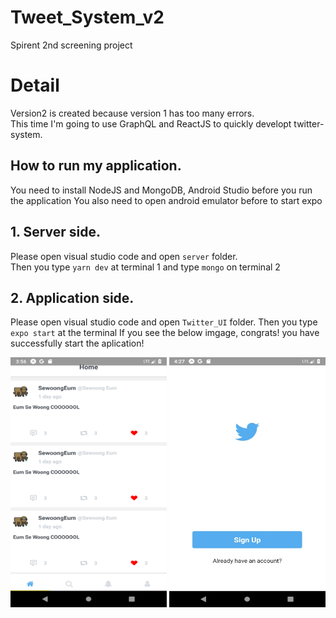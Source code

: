 # Tweet_System_v2
Spirent 2nd screening project  

# Detail
Version2 is created because version 1 has too many errors.    
This time I'm going to use GraphQL and ReactJS to quickly developt twitter-system.

## How to run my application.  
You need to install NodeJS and MongoDB, Android Studio before you run the application 
You also need to open android emulator before to start expo

## 1. Server side.  
Please open visual studio code and open `server` folder.  
Then you type ```yarn dev``` at terminal 1 and type ```mongo``` on terminal 2

## 2. Application side.
Please open visual studio code and open `Twitter_UI` folder.
Then you type ```expo start``` at the terminal
If you see the below imgage, congrats! you have successfully start the aplication!

<img src="/image/Screenshot_1556553372.png" alt="ScreenShot1"
	title="ScreenShot1" width="250" height="400" /> <img src="/image/Screenshot_1556553373.jpg.jpg" alt="ScreenShot2"
	title="ScreenShot2" width="250" height="400" />
